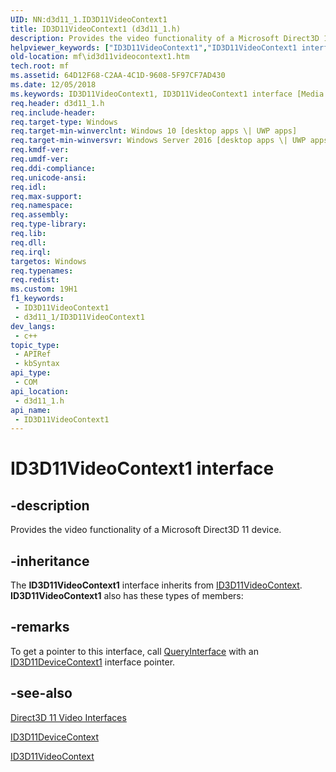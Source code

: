 ```yaml
---
UID: NN:d3d11_1.ID3D11VideoContext1
title: ID3D11VideoContext1 (d3d11_1.h)
description: Provides the video functionality of a Microsoft Direct3D 11 device.
helpviewer_keywords: ["ID3D11VideoContext1","ID3D11VideoContext1 interface [Media Foundation]","ID3D11VideoContext1 interface [Media Foundation]","described","d3d11_1/ID3D11VideoContext1","mf.id3d11videocontext1"]
old-location: mf\id3d11videocontext1.htm
tech.root: mf
ms.assetid: 64D12F68-C2AA-4C1D-9608-5F97CF7AD430
ms.date: 12/05/2018
ms.keywords: ID3D11VideoContext1, ID3D11VideoContext1 interface [Media Foundation], ID3D11VideoContext1 interface [Media Foundation],described, d3d11_1/ID3D11VideoContext1, mf.id3d11videocontext1
req.header: d3d11_1.h
req.include-header: 
req.target-type: Windows
req.target-min-winverclnt: Windows 10 [desktop apps \| UWP apps]
req.target-min-winversvr: Windows Server 2016 [desktop apps \| UWP apps]
req.kmdf-ver: 
req.umdf-ver: 
req.ddi-compliance: 
req.unicode-ansi: 
req.idl: 
req.max-support: 
req.namespace: 
req.assembly: 
req.type-library: 
req.lib: 
req.dll: 
req.irql: 
targetos: Windows
req.typenames: 
req.redist: 
ms.custom: 19H1
f1_keywords:
 - ID3D11VideoContext1
 - d3d11_1/ID3D11VideoContext1
dev_langs:
 - c++
topic_type:
 - APIRef
 - kbSyntax
api_type:
 - COM
api_location:
 - d3d11_1.h
api_name:
 - ID3D11VideoContext1
---
```


# ID3D11VideoContext1 interface


## -description

Provides the video functionality of a Microsoft Direct3D 11 device.

## -inheritance

The <b>ID3D11VideoContext1</b> interface inherits from <a href="/windows/desktop/api/d3d11/nn-d3d11-id3d11videocontext">ID3D11VideoContext</a>. <b>ID3D11VideoContext1</b> also has these types of members:

## -remarks

To get a pointer to this interface, call <a href="/windows/desktop/api/unknwn/nf-unknwn-iunknown-queryinterface(q)">QueryInterface</a> with an <a href="/windows/desktop/api/d3d11_1/nn-d3d11_1-id3d11devicecontext1">ID3D11DeviceContext1</a>  interface pointer.

## -see-also

<a href="/windows/desktop/medfound/direct3d-11-video-interfaces">Direct3D 11 Video Interfaces</a>



<a href="/windows/desktop/api/d3d11/nn-d3d11-id3d11devicecontext">ID3D11DeviceContext</a>



<a href="/windows/desktop/api/d3d11/nn-d3d11-id3d11videocontext">ID3D11VideoContext</a>
